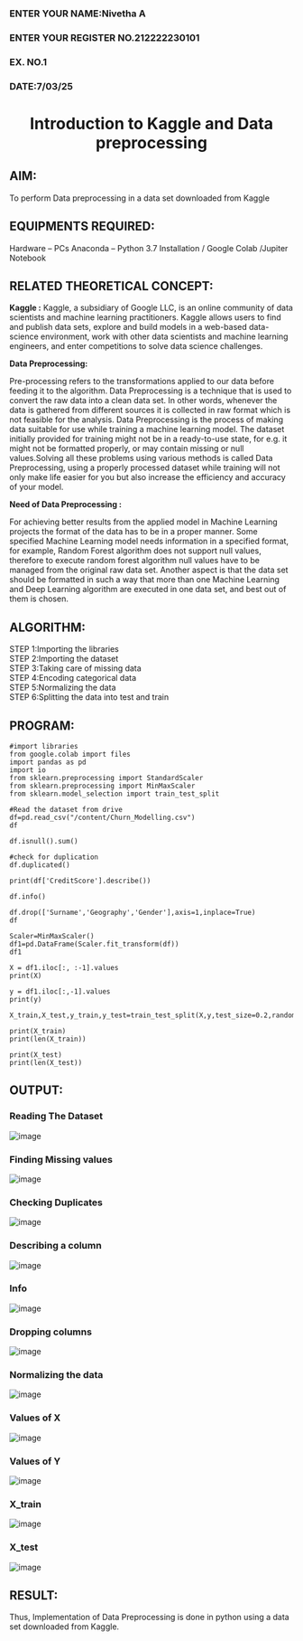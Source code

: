 <H3>ENTER YOUR NAME:Nivetha A</H3>
<H3>ENTER YOUR REGISTER NO.212222230101</H3>
<H3>EX. NO.1</H3>
<H3>DATE:7/03/25</H3>
<H1 ALIGN =CENTER> Introduction to Kaggle and Data preprocessing</H1>

## AIM:

To perform Data preprocessing in a data set downloaded from Kaggle

## EQUIPMENTS REQUIRED:
Hardware – PCs
Anaconda – Python 3.7 Installation / Google Colab /Jupiter Notebook

## RELATED THEORETICAL CONCEPT:

**Kaggle :**
Kaggle, a subsidiary of Google LLC, is an online community of data scientists and machine learning practitioners. Kaggle allows users to find and publish data sets, explore and build models in a web-based data-science environment, work with other data scientists and machine learning engineers, and enter competitions to solve data science challenges.

**Data Preprocessing:**

Pre-processing refers to the transformations applied to our data before feeding it to the algorithm. Data Preprocessing is a technique that is used to convert the raw data into a clean data set. In other words, whenever the data is gathered from different sources it is collected in raw format which is not feasible for the analysis.
Data Preprocessing is the process of making data suitable for use while training a machine learning model. The dataset initially provided for training might not be in a ready-to-use state, for e.g. it might not be formatted properly, or may contain missing or null values.Solving all these problems using various methods is called Data Preprocessing, using a properly processed dataset while training will not only make life easier for you but also increase the efficiency and accuracy of your model.

**Need of Data Preprocessing :**

For achieving better results from the applied model in Machine Learning projects the format of the data has to be in a proper manner. Some specified Machine Learning model needs information in a specified format, for example, Random Forest algorithm does not support null values, therefore to execute random forest algorithm null values have to be managed from the original raw data set.
Another aspect is that the data set should be formatted in such a way that more than one Machine Learning and Deep Learning algorithm are executed in one data set, and best out of them is chosen.


## ALGORITHM:
STEP 1:Importing the libraries<BR>
STEP 2:Importing the dataset<BR>
STEP 3:Taking care of missing data<BR>
STEP 4:Encoding categorical data<BR>
STEP 5:Normalizing the data<BR>
STEP 6:Splitting the data into test and train<BR>

##  PROGRAM:
```
#import libraries
from google.colab import files
import pandas as pd
import io
from sklearn.preprocessing import StandardScaler
from sklearn.preprocessing import MinMaxScaler
from sklearn.model_selection import train_test_split

#Read the dataset from drive
df=pd.read_csv("/content/Churn_Modelling.csv")
df

df.isnull().sum()

#check for duplication
df.duplicated()

print(df['CreditScore'].describe())

df.info()

df.drop(['Surname','Geography','Gender'],axis=1,inplace=True)
df

Scaler=MinMaxScaler()
df1=pd.DataFrame(Scaler.fit_transform(df))
df1

X = df1.iloc[:, :-1].values
print(X)

y = df1.iloc[:,-1].values
print(y)

X_train,X_test,y_train,y_test=train_test_split(X,y,test_size=0.2,random_state=25)

print(X_train)
print(len(X_train))

print(X_test)
print(len(X_test))
```


## OUTPUT:
### Reading The Dataset
![image](https://github.com/user-attachments/assets/bdbb8ba5-c014-4ff3-b71f-917ec17cb72c)


### Finding Missing values
![image](https://github.com/user-attachments/assets/062ddfd0-3040-481c-aa8f-cf5ca90b19f2)


### Checking Duplicates
![image](https://github.com/user-attachments/assets/b30ddd7a-7e85-467e-b33a-7b2c43b441e6)


### Describing a column
![image](https://github.com/user-attachments/assets/fa456df1-5923-4544-b187-796ff724e032)


### Info
![image](https://github.com/user-attachments/assets/c7afe073-85fd-4194-b0ec-36a6441b8b83)


### Dropping columns
![image](https://github.com/user-attachments/assets/725195a4-ccf9-4017-a645-2495adb5d62d)


### Normalizing the data
![image](https://github.com/user-attachments/assets/a57e5ac7-c399-427f-a583-c6fb83ae855a)


### Values of X
![image](https://github.com/user-attachments/assets/e5c69011-9b84-419d-8ec5-f2f3afb2880b)


### Values of Y
![image](https://github.com/user-attachments/assets/175e60d6-1080-41fa-9903-c99cae8835ba)


### X_train
![image](https://github.com/user-attachments/assets/12050bcf-844a-44e2-bfd0-a01f2050f19d)


### X_test
![image](https://github.com/user-attachments/assets/c7265551-20ff-4a34-b2c4-c1b0b07e4c90)



## RESULT:
Thus, Implementation of Data Preprocessing is done in python  using a data set downloaded from Kaggle.


